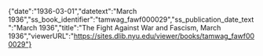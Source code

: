 {"date":"1936-03-01","datetext":"March 1936","ss_book_identifier":"tamwag_fawf000029","ss_publication_date_text":"March 1936","title":"The Fight Against War and Fascism, March 1936","viewerURL":"https://sites.dlib.nyu.edu/viewer/books/tamwag_fawf000029"}